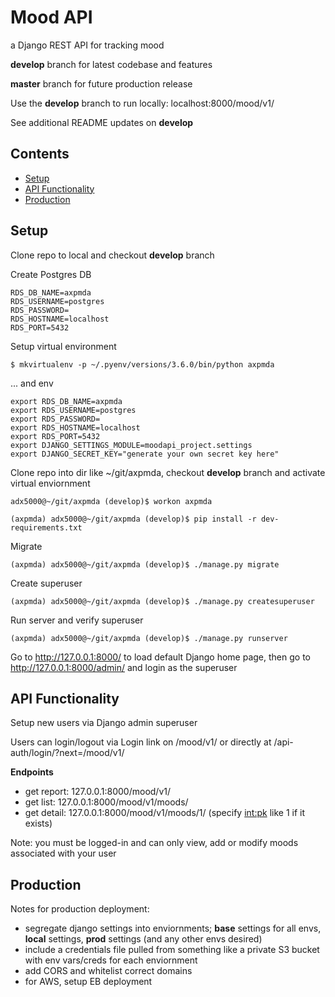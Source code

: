 # Mood API

a Django REST API for tracking mood

**develop** branch for latest codebase and features

**master** branch for future production release

Use the **develop** branch to run locally: localhost:8000/mood/v1/

See additional README updates on **develop**

## Contents

- [Setup](https://github.com/apotoczek/axpmda#setup)
- [API Functionality](https://github.com/apotoczek/axpmda#api-functionality)
- [Production](https://github.com/apotoczek/axpmda#production)


## Setup

Clone repo to local and checkout **develop** branch

Create Postgres DB

```
RDS_DB_NAME=axpmda
RDS_USERNAME=postgres
RDS_PASSWORD=
RDS_HOSTNAME=localhost
RDS_PORT=5432
```

Setup virtual environment

```
$ mkvirtualenv -p ~/.pyenv/versions/3.6.0/bin/python axpmda
```

... and env

```
export RDS_DB_NAME=axpmda
export RDS_USERNAME=postgres
export RDS_PASSWORD=
export RDS_HOSTNAME=localhost
export RDS_PORT=5432
export DJANGO_SETTINGS_MODULE=moodapi_project.settings
export DJANGO_SECRET_KEY="generate your own secret key here"

```

Clone repo into dir like ~/git/axpmda, checkout **develop** branch and activate virtual enviornment

`
adx5000@~/git/axpmda (develop)$ workon axpmda
`

`(axpmda) adx5000@~/git/axpmda (develop)$ pip install -r dev-requirements.txt`

Migrate

`(axpmda) adx5000@~/git/axpmda (develop)$ ./manage.py migrate`

Create superuser

`(axpmda) adx5000@~/git/axpmda (develop)$ ./manage.py createsuperuser`

Run server and verify superuser

`(axpmda) adx5000@~/git/axpmda (develop)$ ./manage.py runserver`

Go to http://127.0.0.1:8000/ to load default Django home page, then go to http://127.0.0.1:8000/admin/ and login as the superuser

## API Functionality

Setup new users via Django admin superuser

Users can login/logout via Login link on /mood/v1/ or directly at /api-auth/login/?next=/mood/v1/

**Endpoints**

- get report: 127.0.0.1:8000/mood/v1/
- get list: 127.0.0.1:8000/mood/v1/moods/
- get detail: 127.0.0.1:8000/mood/v1/moods/1/ (specify <int:pk> like 1 if it exists)

Note: you must be logged-in and can only view, add or modify moods associated with your user

## Production

Notes for production deployment:

- segregate django settings into enviornments; **base** settings for all envs, **local** settings, **prod** settings (and any other envs desired)
- include a credentials file pulled from something like a private S3 bucket with env vars/creds for each enviornment
- add CORS and whitelist correct domains
- for AWS, setup EB deployment
